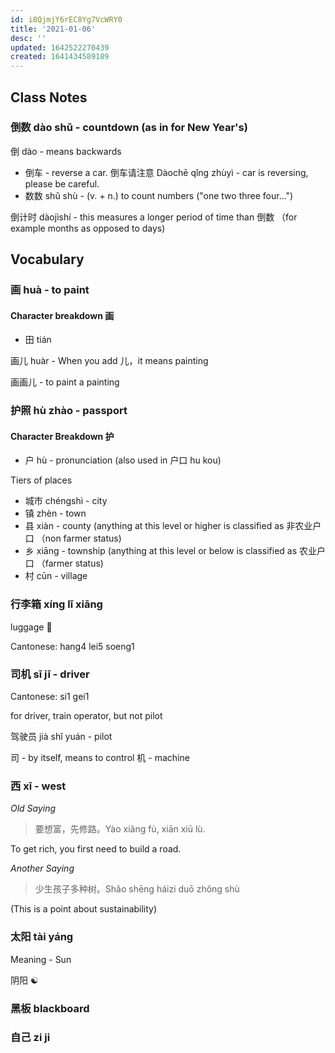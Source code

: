 ```yaml
---
id: i8QjmjY6rEC8Yg7VcWRY0
title: '2021-01-06'
desc: ''
updated: 1642522270439
created: 1641434589189
---
```


## Class Notes

### 倒数 dào shǔ - countdown (as in for New Year's)

倒 dào - means backwards

- 倒车 - reverse a car. 倒车请注意 Dàochē qǐng zhùyì - car is reversing, please be careful.
- 数数 shǔ shù - (v. + n.) to count numbers ("one two three four...")

倒计时 dàojìshí - this measures a longer period of time than 倒数 （for example months as opposed to days)

## Vocabulary

### 画 huà - to paint

#### Character breakdown 画

- 田 tián 

画儿 huàr - When you add 儿，it means painting

画画儿 - to paint a painting

### 护照 hù zhào - passport

#### Character Breakdown 护
- 户 hù - pronunciation (also used in 户口 hu kou)

Tiers of places
- 城市 chéngshì - city
- 镇 zhèn - town
- 县 xiàn - county (anything at this level or higher is classified as 非农业户口 （non farmer status)
- 乡 xiāng - township (anything at this level or below is classified as 农业户口 （farmer status)
- 村 cūn - village

### 行李箱 xíng lǐ xiāng

luggage 🧳

Cantonese: hang4 lei5 soeng1

### 司机 sī jī - driver

Cantonese: si1 gei1

for driver, train operator, but not pilot

驾驶员 jià shǐ yuán - pilot

司 - by itself, means to control
机 - machine

### 西 xī - west

_Old Saying_

> 要想富，先修路。Yào xiǎng fù, xiān xiū lù.

To get rich, you first need to build a road.

_Another Saying_

> 少生孩子多种树。Shǎo shēng háizi duō zhǒng shù

(This is a point about sustainability)

### 太阳 tài yáng

Meaning - Sun 

阴阳 ☯️ 

### 黑板 blackboard

### 自己 zi ji